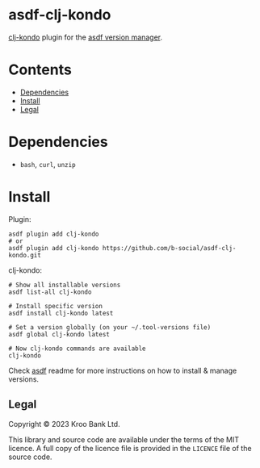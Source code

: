 # asdf-clj-kondo

[clj-kondo](https://github.com/clj-kondo/clj-kondo) plugin for the [asdf version manager](https://asdf-vm.com).

# Contents

- [Dependencies](#dependencies)
- [Install](#install)
- [Legal](#legal)

# Dependencies

- `bash`, `curl`, `unzip`

# Install

Plugin:

```shell
asdf plugin add clj-kondo
# or
asdf plugin add clj-kondo https://github.com/b-social/asdf-clj-kondo.git
```

clj-kondo:

```shell
# Show all installable versions
asdf list-all clj-kondo

# Install specific version
asdf install clj-kondo latest

# Set a version globally (on your ~/.tool-versions file)
asdf global clj-kondo latest

# Now clj-kondo commands are available
clj-kondo
```

Check [asdf](https://github.com/asdf-vm/asdf) readme for more instructions on how to
install & manage versions.

## Legal

Copyright © 2023 Kroo Bank Ltd.

This library and source code are available under the terms of the MIT licence.  A full copy of the licence file is provided in the `LICENCE` file of the source code.
